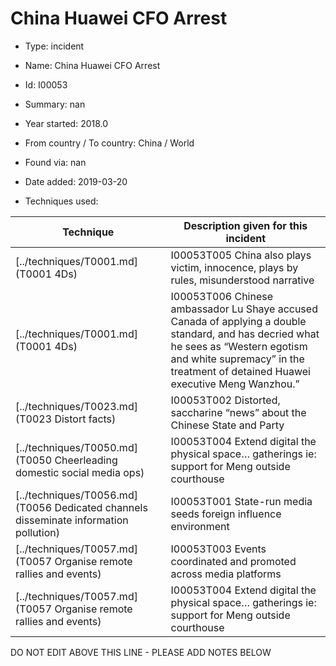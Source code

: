 # China Huawei CFO Arrest

* Type: incident

* Name: China Huawei CFO Arrest

* Id: I00053

* Summary: nan

* Year started: 2018.0

* From country / To country: China / World

* Found via: nan

* Date added: 2019-03-20

* Techniques used: 

| Technique | Description given for this incident |
| --------- | ------------------------- |
| [../techniques/T0001.md](T0001 4Ds) | I00053T005 China also plays victim, innocence, plays by rules, misunderstood narrative |
| [../techniques/T0001.md](T0001 4Ds) | I00053T006 Chinese ambassador Lu Shaye accused Canada of applying a double standard, and has decried what he sees as “Western egotism and white supremacy” in the treatment of detained Huawei executive Meng Wanzhou.”  |
| [../techniques/T0023.md](T0023 Distort facts) | I00053T002 Distorted, saccharine “news” about the Chinese State and Party |
| [../techniques/T0050.md](T0050 Cheerleading domestic social media ops) | I00053T004 Extend digital the physical space… gatherings ie: support for Meng outside courthouse |
| [../techniques/T0056.md](T0056 Dedicated channels disseminate information pollution) | I00053T001 State-run media seeds foreign influence environment |
| [../techniques/T0057.md](T0057 Organise remote rallies and events) | I00053T003 Events coordinated and promoted across media platforms |
| [../techniques/T0057.md](T0057 Organise remote rallies and events) | I00053T004 Extend digital the physical space… gatherings ie: support for Meng outside courthouse |

DO NOT EDIT ABOVE THIS LINE - PLEASE ADD NOTES BELOW
